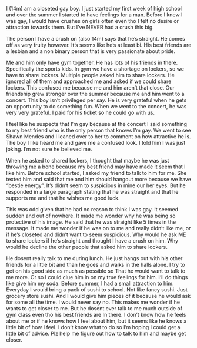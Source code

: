 
I (14m) am a closeted gay boy. I just started my first week of high school and over the summer I started to have feelings for a man. Before I knew I was gay, I would have crushes on girls often even tho I felt no desire or attraction towards them. But I’ve NEVER had a crush this big. 
  
The person I have a crush on (also 14m) says that he’s straight. He comes off as very fruity however. It’s seems like he’s at least bi. His best friends are a lesbian and a non binary person that is very passionate about pride. 

Me and him only have gym together. He has lots of his friends in there. Specifically the sports kids. In gym we have a shortage on lockers, so we have to share lockers. Multiple people asked him to share lockers. He ignored all of them and approached me and asked if we could share lockers. This confused me because me and him aren’t that close. Our friendship grew stronger over the summer because me and him went to a concert. This boy isn’t privileged per say. He is very grateful when he gets an opportunity to do something fun. When we went to the concert, he was very very grateful. I paid for his ticket so he could go with us. 

I feel like he suspects that I’m gay because at the concert I said something to my best friend who is the only person that knows I’m gay. We went to see Shawn Mendes and I leaned over to her to comment on how attractive he is. The boy I like heard me and gave me a confused look. I told him I was just joking. I’m not sure he believed me. 

When he asked to shared lockers, I thought that maybe he was just throwing me a bone because my best friend may have made it seem that I like him. Before school started, I asked my friend to talk to him for me. She texted him and said that me and him should hangout more because we have “bestie energy”. It’s didn’t seem to suspicious in mine our her eyes. But he responded in a large paragraph stating that he was straight and that he supports me and that he wishes me good luck. 
 
This was odd given that he had no reason to think I was gay. It seemed sudden and out of nowhere. It made me wonder why he was being so protective of his image. He said that he was straight like 5 times in the message. It made me wonder if he was on to me and really didn’t like me, or if he’s closeted and didn’t want to seem suspicious. Why would he ask ME to share lockers if he’s straight and thought I have a crush on him. Why would he decline the other people that asked him to share lockers. 

He dosent really talk to me during lunch. He just hangs out with his other friends for a little bit and than he goes and walks in the halls alone. I try to get on his good side as much as possible so That he would want to talk to me more. Or so I could clue him in on my true feelings for him. I’ll do things like give him my soda. Before summer, I had a small attraction to him. Everyday I would bring a pack of sushi to school. Not like fancy sushi. Just grocery store sushi. And I would give him pieces of it because he would ask for some all the time. I would never say no. This makes me wonder if he wants to get closer to me. But he dosent ever talk to me much outside of gym class even tho his best friends are In there. I don’t know how he feels about me or if he knows how I feel about him, but it seems like he knows a little bit of how I feel. I don’t know what to do so I’m hoping I could get a little bit of advice. Plz help me figure out how to talk to him and maybe get closer.